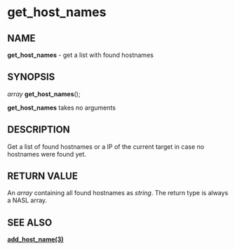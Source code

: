 # get_host_names

## NAME

**get_host_names** - get a list with found hostnames

## SYNOPSIS

*array* **get_host_names**();

**get_host_names** takes no arguments

## DESCRIPTION

Get a list of found hostnames or a IP of the current target in case no hostnames were found yet.

## RETURN VALUE

An *array* containing all found hostnames as *string*. The return type is always a NASL array.

## SEE ALSO

**[add_host_name(3)](add_host_name.md)**